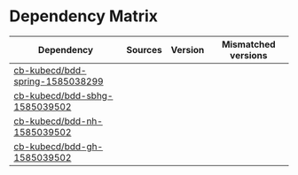 # Dependency Matrix

Dependency | Sources | Version | Mismatched versions
---------- | ------- | ------- | -------------------
[cb-kubecd/bdd-spring-1585038299](https://github.com/cb-kubecd/bdd-spring-1585038299.git) |  | []() | 
[cb-kubecd/bdd-sbhg-1585039502](https://github.com/cb-kubecd/bdd-sbhg-1585039502.git) |  | []() | 
[cb-kubecd/bdd-nh-1585039502](https://github.com/cb-kubecd/bdd-nh-1585039502.git) |  | []() | 
[cb-kubecd/bdd-gh-1585039502](https://github.com/cb-kubecd/bdd-gh-1585039502.git) |  | []() | 
